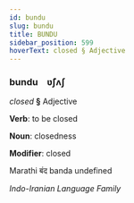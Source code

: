 ```yaml
---
id: bundu
slug: bundu
title: BUNDU
sidebar_position: 599
hoverText: closed § Adjective
---
```


### bundu&emsp;<span kind="abugida">ʋ̃ʃʌʃ</span>

*closed* **§** Adjective

**Verb**: to be closed

**Noun**: closedness

**Modifier**: closed

Marathi बंद banda undefined

*Indo-Iranian Language Family*